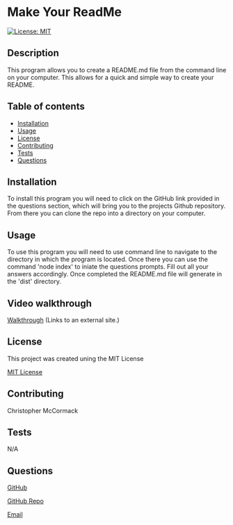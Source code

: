 # Make Your ReadMe
[![License: MIT](https://img.shields.io/badge/License-MIT-yellow.svg)](https://opensource.org/licenses/MIT)

  ## Description
  This program allows you to create a README.md file from the command line on your computer. This allows for a quick and simple way to create your README.

  ## Table of contents

  * [Installation](#installation)
  * [Usage](#usage)
  * [License](#license)
  * [Contributing](#contributing)
  * [Tests](#tests)
  * [Questions](#questions)

  ## Installation
  To install this program you will need to click on the GitHub link provided in the questions section, which will bring you to the projects Github repository. From there you can clone the repo into a directory on your computer.

  ## Usage
  To use this program you will need to use command line to navigate to the directory in which the program is located. Once there you can use the command 'node index' to iniate the questions prompts. Fill out all your answers accordingly. Once completed the README.md file will generate in the 'dist' directory.
  
  ## Video walkthrough
  [Walkthrough](https://watch.screencastify.com/v/GA6LctQlmKUIw92BkKqR) (Links to an external site.)
  
  ## License
  This project was created uning the MIT License
 

  [MIT License](https://choosealicense.com/licenses/mit/)


  ## Contributing
  Christopher McCormack

  ## Tests
  N/A

  ## Questions

  [GitHub](https://github.com/CmcCormack92)
  
  [GitHub Repo](https://github.com/CmcCormack92/make-your-readme)

  [Email](mailto:chrismack135@gmail.com)

